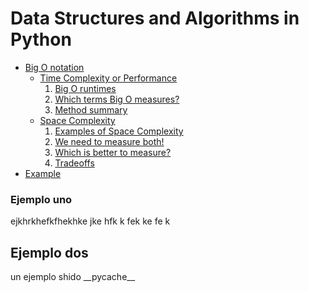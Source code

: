 # Data Structures and Algorithms in Python

- [Big O notation](https://github.com/SrChach/python_data_structures/tree/temp/src/bigO#big-o-notation)
	- [Time Complexity or Performance](https://github.com/SrChach/python_data_structures/tree/temp/src/bigO#introduction---performance-or-time-complexity)
		1. [Big O runtimes](https://github.com/SrChach/python_data_structures/tree/temp/src/bigO#runtimes-of-common-big-o-functions)
		2. [Which terms Big O measures?](https://github.com/SrChach/python_data_structures/tree/temp/src/bigO#which-terms-big-o-measures)
		3. [Method summary](https://github.com/SrChach/python_data_structures/tree/temp/src/bigO#method-summary)
	- [Space Complexity](https://github.com/SrChach/python_data_structures/tree/temp/src/bigO#introduction---space-complexity)
    	1. [Examples of Space Complexity](https://github.com/SrChach/python_data_structures/tree/temp/src/bigO#examples-of-space-complexity)
    	2. [We need to measure both!](https://github.com/SrChach/python_data_structures/tree/temp/src/bigO#we-need-measure-both-space-and-time-complexity)
    	3. [Which is better to measure?](https://github.com/SrChach/python_data_structures/tree/temp/src/bigO#which-is-better)
    	4. [Tradeoffs](https://github.com/SrChach/python_data_structures/tree/temp/src/bigO#tradeoffs-you-cannot-always-get-both)
- [Example](#Ejemplo-uno)

### Ejemplo uno

ejkhrkhefkfhekhke jke hfk k fek ke fe k 

## Ejemplo dos

un ejemplo shido \_\_pycache\_\_